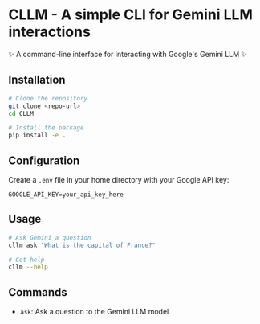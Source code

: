 # CLLM - A simple CLI for Gemini LLM interactions

✨ A command-line interface for interacting with Google's Gemini LLM ✨

## Installation

```bash
# Clone the repository
git clone <repo-url>
cd CLLM

# Install the package
pip install -e .
```

## Configuration

Create a `.env` file in your home directory with your Google API key:

```
GOOGLE_API_KEY=your_api_key_here
```

## Usage

```bash
# Ask Gemini a question
cllm ask "What is the capital of France?"

# Get help
cllm --help
```

## Commands

- `ask`: Ask a question to the Gemini LLM model
